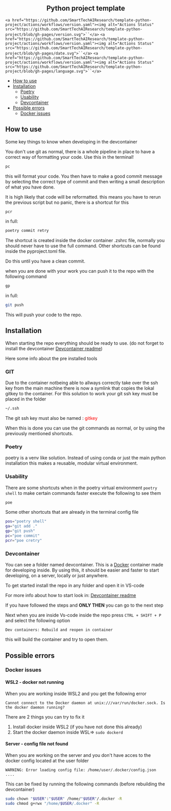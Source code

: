 <h2 align="center">Python project template</h2>

<p align="center">

`<a href="https://github.com/SmartTechAIResearch/template-python-project/actions/workflows/version.yaml"><img alt="Actions Status" src="https://github.com/SmartTechAIResearch/template-python-project/blob/gh-pages/version.svg">``</a>`
`<a href="https://github.com/SmartTechAIResearch/template-python-project/actions/workflows/version.yaml"><img alt="Actions Status" src="https://github.com/SmartTechAIResearch/template-python-project/blob/gh-pages/date.svg">``</a>`
`<a href="https://github.com/SmartTechAIResearch/template-python-project/actions/workflows/version.yaml"><img alt="Actions Status" src="https://github.com/SmartTechAIResearch/template-python-project/blob/gh-pages/language.svg">``</a>`

</p>

- [How to use](#how-to-use)
- [Installation](#installation)
  - [Poetry](#poetry)
  - [Usability](#usability)
  - [Devcontainer](#devcontainer)
- [Possible errors](#possible-errors)
  - [Docker issues](#docker-issues)

## How to use

Some key things to know when developing in the devcontainer

You don't use git as normal, there is a whole pipeline in place to have a correct way of formatting your code. Use this in the terminal!

```bash
pc
```

this will format your code.
You then have to make a good commit message by selecting the correct type of commit and then writing a small description of what you have done.

It is high likely that code will be reformatted. this means you have to rerun the previous script but no panic, there is a shortcut for this

```bash
pcr
```

in full:

```bash
poetry commit retry
```

The shortcut is created inside the docker container .zshrc file, normally you should never have to use the full command. Other shortcuts can be found inside the pyproject.toml file.

Do this until you have a clean commit.

when you are done with your work you can push it to the repo with the following command

```bash
gp
```

in full:

```bash
git push
```

This will push your code to the repo.

## Installation

When starting the repo everything should be ready to use. (do not forget to install the devcontainer [Devcontainer readme](.devcontainer/Readme.md))

Here some info about the pre installed tools

### GIT

Due to the container notbeing able to allways correctly take over the ssh key from the main machine there is now a symlink that copies the lokal gitkey to the container. For this solution to work your git ssh key must be placed in the folder

```bash
~/.ssh
```

The git ssh key must also be named : <span style="color:red">gitkey</span>

When this is done you can use the git commands as normal, or by using the previously mentioned shortcuts.

### Poetry

poetry is a venv like solution. Instead of using conda or just the main python installation this makes a reusable, modular virtual environment.

### Usability

There are some shortcuts when in the poetry virtual environment `poetry shell` to make certain commands faster execute the following to see them

```bash
poe
```

Some other shortcuts that are already in the terminal config file

```bash
pos="poetry shell"
ga="git add ."
gp="git push"
pc="poe commit"
pcr="poe cretry"
```

### Devcontainer

You can see a folder named devcontainer. This is a [Docker](https://code.visualstudio.com/docs/devcontainers/containers) container made for developing inside.
By using this, it should be easier and faster to start developing, on a server, locally or just anywhere.

To get started install the repo in any folder and open it in VS-code

For more info about how to start look in: [Devcontainer readme](.devcontainer/Readme.md)

If you have followed the steps and **ONLY THEN** you can go to the next step

Next when you are inside Vs-code inside the repo press `CTRL + SHIFT + P` and select the following option

`Dev containers: Rebuild and reopen in container`

this will build the container and try to open them.

## Possible errors

### Docker issues

#### WSL2 - docker not running

When you are working inside WSL2 and you get the following error

`Cannot connect to the Docker daemon at unix:///var/run/docker.sock. Is the docker daemon running?`

There are 2 things you can try to fix it

1. Install docker inside WSL2 (if you have not done this already)
2. Start the docker daemon inside WSL=> `sudo dockerd`

#### Server - config file not found

When you are working on the server and you don't have acces to the docker config located at the user folder

    WARNING: Error loading config file: /home/user/.docker/config.json ....

This can be fixed by running the following commands (before rebuilding the devcontainer)

```bash
sudo chown "$USER":"$USER" /home/"$USER"/.docker -R
sudo chmod g+rwx "/home/$USER/.docker" -R
```
